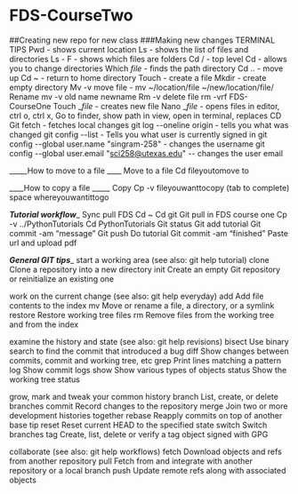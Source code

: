 # FDS-CourseTwo
##Creating new repo for new class
###Making new changes 
TERMINAL TIPS
Pwd - shows current location
Ls - shows the list of files and directories
Ls - F - shows which files are folders 
Cd / - top level
Cd - allows you to change directories 
Which _file_ - finds the path directory
Cd .. - move up 
Cd ~ - return to home directory
Touch - create a file
Mkdir - create empty directory
Mv -v move file - mv ~/location/file ~/new/location/file/
Rename mv -v old name newname
Rm -v delete file rm -vrf FDS-CourseOne 
Touch __file_ - creates new file
Nano __file_ - opens files in editor, ctrl o, ctrl x,
Go to finder, show path in view, open in terminal, replaces CD
Git fetch - fetches local changes
git log --oneline origin - tells you what was changed 
git config --list  - Tells you what user is currently signed in
 git config --global user.name "singram-258" - changes the username
git config --global user.email "sci258@utexas.edu" -- changes the user email




_____How to move to a file ____
Move to a file
Cd fileyoutomove to



____How to copy a file _____
Copy 
Cp -v fileyouwanttocopy (tab to complete) space whereyouwantittogo


___Tutorial workflow____
Sync pull FDS
Cd ~
Cd git
Git pull in FDS course one
Cp -v ../PythonTutorials
Cd PythonTutorials
Git status
Git add tutorial 
Git commit -am “message”
Git push
Do tutorial
Git commit -am “finished”
Paste url and upload pdf



_____General GIT tips______
start a working area (see also: git help tutorial)
   clone     Clone a repository into a new directory
   init      Create an empty Git repository or reinitialize an existing one

work on the current change (see also: git help everyday)
   add       Add file contents to the index
   mv        Move or rename a file, a directory, or a symlink
   restore   Restore working tree files
   rm        Remove files from the working tree and from the index

examine the history and state (see also: git help revisions)
   bisect    Use binary search to find the commit that introduced a bug
   diff      Show changes between commits, commit and working tree, etc
   grep      Print lines matching a pattern
   log       Show commit logs
   show      Show various types of objects
   status    Show the working tree status

grow, mark and tweak your common history
   branch    List, create, or delete branches
   commit    Record changes to the repository
   merge     Join two or more development histories together
   rebase    Reapply commits on top of another base tip
   reset     Reset current HEAD to the specified state
   switch    Switch branches
   tag       Create, list, delete or verify a tag object signed with GPG

collaborate (see also: git help workflows)
   fetch     Download objects and refs from another repository
   pull      Fetch from and integrate with another repository or a local branch
   push      Update remote refs along with associated objects
